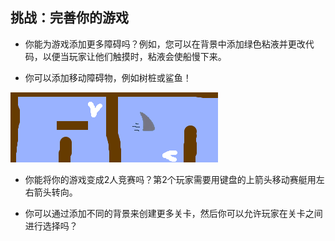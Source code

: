 ## 挑战：完善你的游戏

- 你能为游戏添加更多障碍吗？例如，您可以在背景中添加绿色粘液并更改代码，以便当玩家让他们触摸时，粘液会使船慢下来。

- 你可以添加移动障碍物，例如树桩或鲨鱼！

![截屏](images/boat-obstacles.png)

- 你能将你的游戏变成2人竞赛吗？第2个玩家需要用键盘的上箭头移动赛艇用左右箭头转向。

- 你可以通过添加不同的背景来创建更多关卡，然后你可以允许玩家在关卡之间进行选择吗？